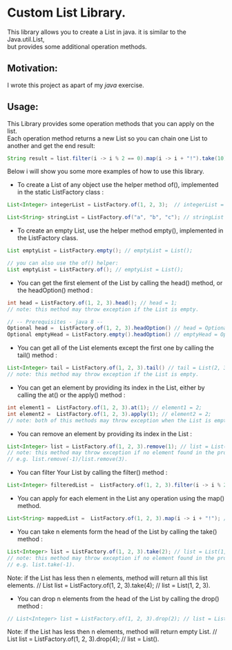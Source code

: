 # Custom List Library.

This library allows you to create a List in java. it is similar to the Java.util.List,  
but provides some additional operation methods.  

## Motivation:

I wrote this project as apart of my _java_ exercise.  

## Usage: 
This Library provides some operation methods that you can apply on the list.   
Each operation method returns a new List so you can chain one List to another and get the end result:
```java
String result = list.filter(i -> i % 2 == 0).map(i -> i + "!").take(10).toString();
```
Below i will show you some more examples of how to use this library.
- To create a List of any object use the helper method of(), implemented in the static ListFactory class :

```java  
List<Integer> integerList = ListFactory.of(1, 2, 3);  // integerList = List(1, 2, 3);
```   
```java
List<String> stringList = ListFactory.of("a", "b", "c"); // stringList = List("a", "b", "c");
```
- To create an empty List, use the helper method empty(), implemented in the ListFactory class.
```java
List emptyList = ListFactory.empty(); // emptyList = List();  

// you can also use the of() helper:
List emptyList = ListFactory.of(); // emptyList = List();
```
- You can get the first element of the List by calling the head() method, or the headOption() method : 
 
```java
int head = ListFactory.of(1, 2, 3).head(); // head = 1;
// note: this method may throw exception if the List is empty.

// -- Prerequisites - java 8 --
Optional head =  ListFactory.of(1, 2, 3).headOption() // head = Optional[1].
Optional emptyHead = ListFactory.empty().headOption() // emptyHead = Optional.empty.
```
- You can get all of the List elements except the first one by calling the tail() method :

```java
List<Integer> tail = ListFactory.of(1, 2, 3).tail() // tail = List(2, 3);
// note: this method may throw exception if the List is empty. 
```
- You can get an element by providing its index in the List, either by calling the at() or the apply() method :

```java
int element1 =  ListFactory.of(1, 2, 3).at(1); // element1 = 2;
int element2 =  ListFactory.of(1, 2, 3).apply(1); // element2 = 2;
// note: both of this methods may throw exception when the List is empty.
```
- You can remove an element by providing its index in the List :

```java
List<Integer> list = ListFactory.of(1, 2, 3).remove(1); // list = List(1, 3).
// note: this method may throw exception if no element found in the provided index,   
// e.g. list.remove(-1)/list.remove(3).
```
- You can filter Your List by calling the filter() method :

```java
List<Integer> filteredList =  ListFactory.of(1, 2, 3).filter(i -> i % 2 == 0); // filteredList = List(2);
```
- You can apply for each element in the List any operation using the map() method.
```java
List<String> mappedList =  ListFactory.of(1, 2, 3).map(i -> i + "!"); // mappedList = List(1!, 2!, 3!);
```
- You can take n elements form the head of the List by calling the take() method :
```java
List<Integer> list = ListFactory.of(1, 2, 3).take(2); // list = List(1, 2).
// note: this method may throw exception if no element found in the provided index,   
// e.g. list.take(-1).
```   
Note: if the List has less then n elements, method will return all this list elements.
// List<Integer> list = ListFactory.of(1, 2, 3).take(4); // list = List(1, 2, 3).

- You can drop n elements from the head of the List by calling the drop() method :
```java
// List<Integer> list = ListFactory.of(1, 2, 3).drop(2); // list = List(3).
```
Note: if the List has less then n elements, method will return empty List.
// List<Integer> list = ListFactory.of(1, 2, 3).drop(4); // list = List().